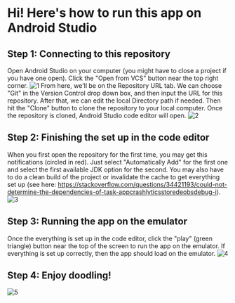 # Hi! Here's how to run this app on Android Studio
## Step 1: Connecting to this repository
Open Android Studio on your computer (you might have to close a project if you have one open). Click the "Open from VCS" button near the top right corner. ![1](https://github.com/user-attachments/assets/955dbc0c-b118-459c-82d1-5b98d0ebe749)
From here, we'll be on the Repository URL tab. We can choose "Git" in the Version Control drop down box, and then input the URL for this repository. After that, we can edit the local Directory path if needed. Then hit the "Clone" button to clone the repository to your local computer. Once the repository is cloned, Android Studio code editor will open. ![2](https://github.com/user-attachments/assets/8d7cc126-5d28-407f-bda8-7078f5aab6cc)

## Step 2: Finishing the set up in the code editor
When you first open the repository for the first time, you may get this notifications (circled in red). Just select "Automatically Add" for the first one and select the first available JDK option for the second. You may also have to do a clean build of the project or invalidate the cache to get everything set up (see here: https://stackoverflow.com/questions/34421193/could-not-determine-the-dependencies-of-task-appcrashlyticsstoredeobsdebug-i). ![3](https://github.com/user-attachments/assets/af5e4cee-f689-4b9e-92f4-fc6225c729a7)

##  Step 3: Running the app on the emulator
Once the everything is set up in the code editor, click the "play" (green triangle) button near the top of the screen to run the app on the emulator. If everything is set up correctly, then the app should load on the emulator. ![4](https://github.com/user-attachments/assets/bb380a04-8465-4263-a129-dec7181a1204)

## Step 4: Enjoy doodling!
![5](https://github.com/user-attachments/assets/ff877a53-ae36-44a8-b1ed-4d7078b573eb)

